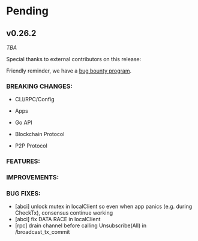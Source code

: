 # Pending

## v0.26.2

*TBA*

Special thanks to external contributors on this release:

Friendly reminder, we have a [bug bounty program](https://hackerone.com/tendermint).

### BREAKING CHANGES:

* CLI/RPC/Config

* Apps

* Go API

* Blockchain Protocol

* P2P Protocol

### FEATURES:

### IMPROVEMENTS:

### BUG FIXES:

- [abci] unlock mutex in localClient so even when app panics (e.g. during CheckTx), consensus continue working
- [abci] fix DATA RACE in localClient
- [rpc] drain channel before calling Unsubscribe(All) in /broadcast_tx_commit
